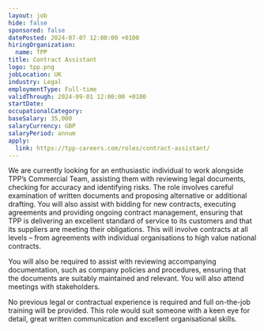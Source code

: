 ```yaml
---
layout: job
hide: false
sponsored: false
datePosted: 2024-07-07 12:00:00 +0100
hiringOrganization:
  name: TPP
title: Contract Assistant
logo: tpp.png
jobLocation: UK
industry: Legal
employmentType: Full-time
validThrough: 2024-09-01 12:00:00 +0100
startDate:
occupationalCategory:
baseSalary: 35,000
salaryCurrency: GBP
salaryPeriod: annum
apply:
  link: https://tpp-careers.com/roles/contract-assistant/
---
```


We are currently looking for an enthusiastic individual to work alongside TPP’s Commercial Team, assisting them with reviewing legal documents, checking for accuracy and identifying risks. The role involves careful examination of written documents and proposing alternative or additional drafting. You will also assist with bidding for new contracts, executing agreements and providing ongoing contract management, ensuring that TPP is delivering an excellent standard of service to its customers and that its suppliers are meeting their obligations. This will involve contracts at all levels – from agreements with individual organisations to high value national contracts.

You will also be required to assist with reviewing accompanying documentation, such as company policies and procedures, ensuring that the documents are suitably maintained and relevant. You will also attend meetings with stakeholders.

No previous legal or contractual experience is required and full on-the-job training will be provided. This role would suit someone with a keen eye for detail, great written communication and excellent organisational skills.
